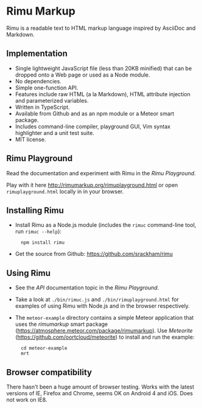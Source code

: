 # Rimu Markup

Rimu is a readable text to HTML markup language inspired by AsciiDoc
and Markdown.


## Implementation

- Single lightweight JavaScript file (less than 20KB minified) that
  can be dropped onto a Web page or used as a Node module.
- No dependencies.
- Simple one-function API.
- Features include raw HTML (a la Markdown), HTML attribute injection
  and parameterized variables.
- Written in TypeScript.
- Available from Github and as an npm module or a Meteor smart package.
- Includes command-line compiler, playground GUI, Vim syntax
  highlighter and a unit test suite.
- MIT license.


## Rimu Playground

Read the documentation and experiment with Rimu in the _Rimu
Playground_.

Play with it here <http://rimumarkup.org/rimuplayground.html> or
open `rimuplayground.html` locally in in your browser.


## Installing Rimu

- Install Rimu as a Node.js module (includes the `rimuc` command-line
  tool, run `rimuc --help`):

        npm install rimu

- Get the source from Github: <https://github.com/srackham/rimu>


## Using Rimu

- See the _API_ documentation topic in the _Rimu Playground_.
- Take a look at `./bin/rimuc.js` and `./bin/rimuplayground.html` for
  examples of using Rimu with Node.js and in the browser respectively.
- The `meteor-example` directory contains a simple Meteor application
  that uses the _rimumarkup_ smart package
  (<https://atmosphere.meteor.com/package/rimumarkup>). Use
  _Meteorite_ (<https://github.com/oortcloud/meteorite>) to install
  and run the example:

        cd meteor-example
        mrt


## Browser compatibility

There hasn't been a huge amount of browser testing. Works with the
latest versions of IE, Firefox and Chrome, seems OK on Android 4 and
iOS.  Does not work on IE8.
